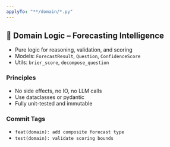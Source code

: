 ```yaml
---
applyTo: "**/domain/*.py"
---
```


## 🧠 Domain Logic – Forecasting Intelligence

- Pure logic for reasoning, validation, and scoring
- Models: `ForecastResult`, `Question`, `ConfidenceScore`
- Utils: `brier_score`, `decompose_question`

### Principles
- No side effects, no IO, no LLM calls
- Use dataclasses or pydantic
- Fully unit-tested and immutable

### Commit Tags
- `feat(domain): add composite forecast type`
- `test(domain): validate scoring bounds`